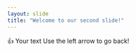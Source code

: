 ```yaml
---
layout: slide
title: "Welcome to our second slide!"
---
```


:+1: Your text Use the left arrow to go back!
